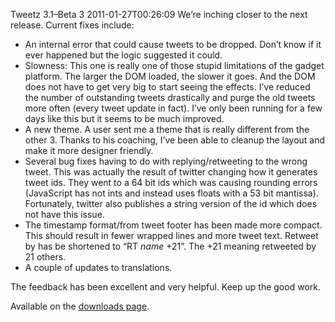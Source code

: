 Tweetz 3.1–Beta 3
2011-01-27T00:26:09
We’re inching closer to the next release. Current fixes include:

  * An internal error that could cause tweets to be dropped. Don’t know if it ever happened but the logic suggested it could.
  * Slowness: This one is really one of those stupid limitations of the gadget platform. The larger the DOM loaded, the slower it goes. And the DOM does not have to get very big to start seeing the effects. I’ve reduced the number of outstanding tweets drastically and purge the old tweets more often (every tweet update in fact). I’ve only been running for a few days like this but it seems to be much improved.
  * A new theme. A user sent me a theme that is really different from the other 3. Thanks to his coaching, I’ve been able to cleanup the layout and make it more designer friendly.
  * Several bug fixes having to do with replying/retweeting to the wrong tweet. This was actually the result of twitter changing how it generates tweet ids. They went to a 64 bit ids which was causing rounding errors (JavaScript has not ints and instead uses floats with a 53 bit mantissa). Fortunately, twitter also publishes a string version of the id which does not have this issue.
  * The timestamp format/from tweet footer has been made more compact. This should result in fewer wrapped lines and more tweet text. Retweet by has be shortened to “RT _name_ +21”. The +21 meaning retweeted by 21 others.
  * A couple of updates to translations.

The feedback has been excellent and very helpful. Keep up the good work.

Available on the [downloads page](http://mike-ward.net/downloads).
